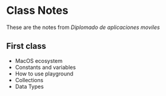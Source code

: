 
# Class Notes

These are the notes from _Diplomado de aplicaciones moviles_

## First class
- MacOS ecosystem
- Constants and variables
- How to use playground
- Collections
- Data Types
